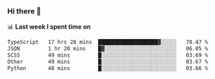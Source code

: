 ### Hi there 👋

<!--
**DBvc/DBvc** is a ✨ _special_ ✨ repository because its `README.md` (this file) appears on your GitHub profile.

Here are some ideas to get you started:

- 🔭 I’m currently working on ...
- 🌱 I’m currently learning ...
- 👯 I’m looking to collaborate on ...
- 🤔 I’m looking for help with ...
- 💬 Ask me about ...
- 📫 How to reach me: ...
- 😄 Pronouns: ...
- ⚡ Fun fact: ...
-->

📊 **Last week I spent time on**
<!--START_SECTION:waka-->

```txt
TypeScript   17 hrs 28 mins  ███████████████████▓░░░░░   78.47 %
JSON         1 hr 20 mins    █▓░░░░░░░░░░░░░░░░░░░░░░░   06.05 %
SCSS         49 mins         █░░░░░░░░░░░░░░░░░░░░░░░░   03.69 %
Other        49 mins         █░░░░░░░░░░░░░░░░░░░░░░░░   03.67 %
Python       48 mins         █░░░░░░░░░░░░░░░░░░░░░░░░   03.66 %
```

<!--END_SECTION:waka-->
